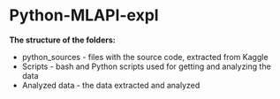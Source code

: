 # Python-MLAPI-expl
**The structure of the folders:**
- python_sources - files with the source code, extracted from Kaggle
- Scripts - bash and Python scripts used for getting and analyzing the data
- Analyzed data - the data extracted and analyzed 

